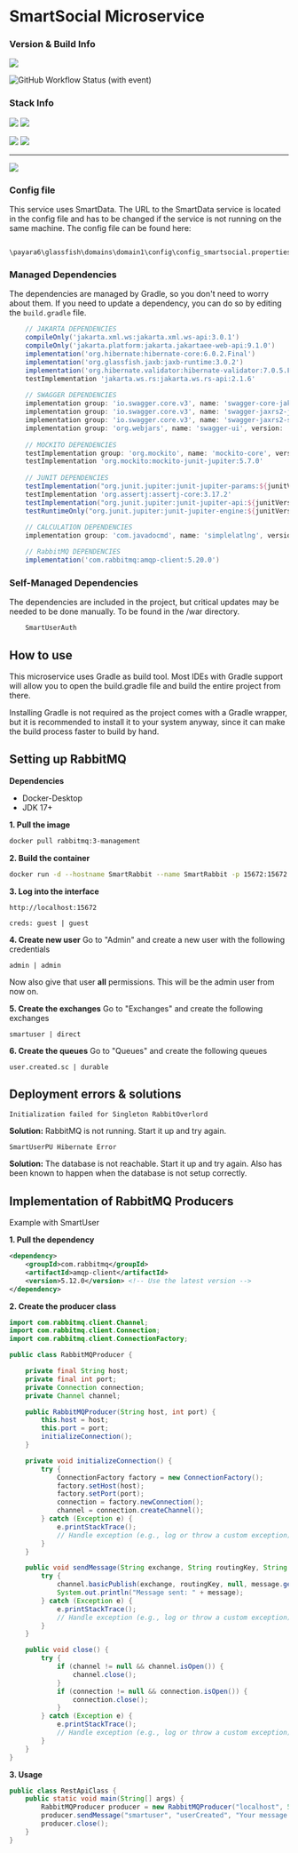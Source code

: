 
# SmartSocial Microservice

### Version & Build Info

![](https://img.shields.io/badge/Current%20Version-2.4.0-green?style=for-the-badge&logo=git)

![GitHub Workflow Status (with event)](https://img.shields.io/github/actions/workflow/status/dubskysteam/AQP/.github%2Fworkflows%2Fgradle.yml?branch=dev&style=for-the-badge&logo=github)

### Stack Info

![](https://img.shields.io/badge/Java%20SDK-17%20LTS-orange?style=for-the-badge&logo=jdk)
![](https://img.shields.io/badge/Jakarta%20EE-9.1.0-green?style=for-the-badge&logo=Jakarta)

![](https://img.shields.io/badge/Gradle-8.4-blue?style=for-the-badge&logo=gradle)
![](https://img.shields.io/badge/PostgreSQL-15.4-blue?style=for-the-badge&logo=postgresql)

___
[![](https://img.shields.io/badge/Download-Latest-blue?style=for-the-badge&logo=)](https://github.com/DubskySteam/AQP/releases)

### Config file
This service uses SmartData. The URL to the SmartData service is located in the config file and has to be changed
if the service is not running on the same machine. The config file can be found here:
````
    \payara6\glassfish\domains\domain1\config\config_smartsocial.properties
````

### Managed Dependencies

The dependencies are managed by Gradle, so you don't need to worry about them. If you need to update a dependency, you can do so by editing the `build.gradle` file.

```groovy
    // JAKARTA DEPENDENCIES
    compileOnly('jakarta.xml.ws:jakarta.xml.ws-api:3.0.1')
    compileOnly('jakarta.platform:jakarta.jakartaee-web-api:9.1.0')
    implementation('org.hibernate:hibernate-core:6.0.2.Final')
    implementation('org.glassfish.jaxb:jaxb-runtime:3.0.2')
    implementation('org.hibernate.validator:hibernate-validator:7.0.5.Final')
    testImplementation 'jakarta.ws.rs:jakarta.ws.rs-api:2.1.6'
    
    // SWAGGER DEPENDENCIES
    implementation group: 'io.swagger.core.v3', name: 'swagger-core-jakarta', version: '2.2.19'
    implementation group: 'io.swagger.core.v3', name: 'swagger-jaxrs2-jakarta', version: '2.2.19'
    implementation group: 'io.swagger.core.v3', name: 'swagger-jaxrs2-servlet-initializer-v2', version: '2.2.19'
    implementation group: 'org.webjars', name: 'swagger-ui', version: '5.9.0'
    
    // MOCKITO DEPENDENCIES
    testImplementation group: 'org.mockito', name: 'mockito-core', version: '5.7.0'
    testImplementation 'org.mockito:mockito-junit-jupiter:5.7.0'
    
    // JUNIT DEPENDENCIES
    testImplementation("org.junit.jupiter:junit-jupiter-params:${junitVersion}")
    testImplementation 'org.assertj:assertj-core:3.17.2'
    testImplementation("org.junit.jupiter:junit-jupiter-api:${junitVersion}")
    testRuntimeOnly("org.junit.jupiter:junit-jupiter-engine:${junitVersion}")
    
    // CALCULATION DEPENDENCIES
    implementation group: 'com.javadocmd', name: 'simplelatlng', version: '1.4.0'

    // RabbitMQ DEPENDENCIES
    implementation('com.rabbitmq:amqp-client:5.20.0')
```

### Self-Managed Dependencies

The dependencies are included in the project, but critical updates may be needed to be done manually.
To be found in the /war directory.
````
    SmartUserAuth
````

## How to use

This microservice uses Gradle as build tool. Most IDEs with Gradle support will allow you to open the build.gradle file and build the entire project from there.

Installing Gradle is not required as the project comes with a Gradle wrapper, but it is recommended to install it to your system anyway, since it can make the build process faster to build by hand.

## Setting up RabbitMQ

**Dependencies**
* Docker-Desktop
* JDK 17+

**1. Pull the image**
```bash
docker pull rabbitmq:3-management
```

**2. Build the container**
````bash
docker run -d --hostname SmartRabbit --name SmartRabbit -p 15672:15672 -p 5672:5672 rabbitmq:3-management
````

**3. Log into the interface**
````
http://localhost:15672

creds: guest | guest
````

**4. Create new user**
Go to "Admin" and create a new user with the following credentials
````
admin | admin
````
Now also give that user **all** permissions. This will be the admin user from now on.

**5. Create the exchanges**
Go to "Exchanges" and create the following exchanges
````
smartuser | direct
````

**6. Create the queues**
Go to "Queues" and create the following queues
````
user.created.sc | durable
````

## Deployment errors & solutions

````
Initialization failed for Singleton RabbitOverlord
````
**Solution:** RabbitMQ is not running. Start it up and try again.
````
SmartUserPU Hibernate Error
````
**Solution:** The database is not reachable. Start it up and try again.
Also has been known to happen when the database is not setup correctly.

## Implementation of RabbitMQ Producers
Example with SmartUser

**1. Pull the dependency**
````xml
<dependency>
    <groupId>com.rabbitmq</groupId>
    <artifactId>amqp-client</artifactId>
    <version>5.12.0</version> <!-- Use the latest version -->
</dependency>
````

**2. Create the producer class**
````java
import com.rabbitmq.client.Channel;
import com.rabbitmq.client.Connection;
import com.rabbitmq.client.ConnectionFactory;

public class RabbitMQProducer {

    private final String host;
    private final int port;
    private Connection connection;
    private Channel channel;

    public RabbitMQProducer(String host, int port) {
        this.host = host;
        this.port = port;
        initializeConnection();
    }

    private void initializeConnection() {
        try {
            ConnectionFactory factory = new ConnectionFactory();
            factory.setHost(host);
            factory.setPort(port);
            connection = factory.newConnection();
            channel = connection.createChannel();
        } catch (Exception e) {
            e.printStackTrace();
            // Handle exception (e.g., log or throw a custom exception)
        }
    }

    public void sendMessage(String exchange, String routingKey, String message) {
        try {
            channel.basicPublish(exchange, routingKey, null, message.getBytes());
            System.out.println("Message sent: " + message);
        } catch (Exception e) {
            e.printStackTrace();
            // Handle exception (e.g., log or throw a custom exception)
        }
    }

    public void close() {
        try {
            if (channel != null && channel.isOpen()) {
                channel.close();
            }
            if (connection != null && connection.isOpen()) {
                connection.close();
            }
        } catch (Exception e) {
            e.printStackTrace();
            // Handle exception (e.g., log or throw a custom exception)
        }
    }
}
````

**3. Usage**
````java
public class RestApiClass {
    public static void main(String[] args) {
        RabbitMQProducer producer = new RabbitMQProducer("localhost", 5672);
        producer.sendMessage("smartuser", "userCreated", "Your message content");
        producer.close();
    }
}
````